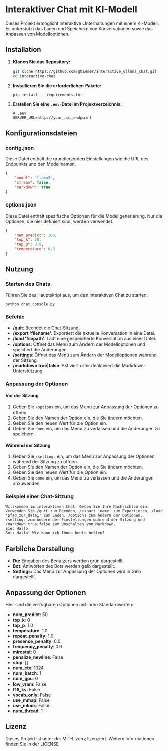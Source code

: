 # Interaktiver Chat mit KI-Modell

Dieses Projekt ermöglicht interaktive Unterhaltungen mit einem KI-Modell. Es unterstützt das Laden und Speichern von Konversationen sowie das Anpassen von Modelloptionen.

## Installation

1. **Klonen Sie das Repository:**
   ```sh
   git clone https://github.com/ghiemer/interactive_ollama_chat.git
   cd interactive-chat
   ```

2. **Installieren Sie die erforderlichen Pakete:**
   ```sh
   pip install -r requirements.txt
   ```

3. **Erstellen Sie eine `.env`-Datei im Projektverzeichnis:**
   ```plaintext
   # .env
   SERVER_URL=http://your_api_endpoint
   ```

## Konfigurationsdateien

### config.json

Diese Datei enthält die grundlegenden Einstellungen wie die URL des Endpunkts und den Modellnamen.

```json
{
    "model": "llama3",
    "stream": false,
    "markdown": true
}
```

### options.json

Diese Datei enthält spezifische Optionen für die Modellgenerierung. Nur die Optionen, die hier definiert sind, werden verwendet.

```json
{
    "num_predict": 100,
    "top_k": 20,
    "top_p": 0.9,
    "temperature": 0.8
}
```

## Nutzung

### Starten des Chats

Führen Sie das Hauptskript aus, um den interaktiven Chat zu starten:

```sh
python chat_console.py
```

### Befehle

- **/quit**: Beendet die Chat-Sitzung.
- **/export 'filename'**: Exportiert die aktuelle Konversation in eine Datei.
- **/load 'filepath'**: Lädt eine gespeicherte Konversation aus einer Datei.
- **/options**: Öffnet das Menü zum Ändern der Modelloptionen und speichert die Änderungen.
- **/settings**: Öffnet das Menü zum Ändern der Modelloptionen während der Sitzung.
- **/markdown true|false**: Aktiviert oder deaktiviert die Markdown-Unterstützung.

### Anpassung der Optionen

#### Vor der Sitzung

1. Geben Sie `/options` ein, um das Menü zur Anpassung der Optionen zu öffnen.
2. Geben Sie den Namen der Option ein, die Sie ändern möchten.
3. Geben Sie den neuen Wert für die Option ein.
4. Geben Sie `done` ein, um das Menü zu verlassen und die Änderungen zu speichern.

#### Während der Sitzung

1. Geben Sie `/settings` ein, um das Menü zur Anpassung der Optionen während der Sitzung zu öffnen.
2. Geben Sie den Namen der Option ein, die Sie ändern möchten.
3. Geben Sie den neuen Wert für die Option ein.
4. Geben Sie `done` ein, um das Menü zu verlassen und die Änderungen anzuwenden.

### Beispiel einer Chat-Sitzung

```
Willkommen im interaktiven Chat. Geben Sie Ihre Nachrichten ein.
Verwenden Sie /quit zum Beenden, /export 'name' zum Exportieren, /load 'pfad_zur_datei' zum Laden, /options zum Ändern der Optionen, /settings zum Ändern der Einstellungen während der Sitzung und /markdown true|false zum Umschalten von Markdown.
Sie: Hallo
Bot: Hallo! Wie kann ich Ihnen heute helfen?
```

## Farbliche Darstellung

- **Du:** Eingaben des Benutzers werden grün dargestellt.
- **Bot:** Antworten des Bots werden gelb dargestellt.
- **Settings:** Das Menü zur Anpassung der Optionen wird in Gelb dargestellt.

## Anpassung der Optionen

Hier sind die verfügbaren Optionen mit ihren Standardwerten:

- **num_predict**: 50
- **top_k**: 0
- **top_p**: 1.0
- **temperature**: 1.0
- **repeat_penalty**: 1.0
- **presence_penalty**: 0.0
- **frequency_penalty**: 0.0
- **mirostat**: 0
- **penalize_newline**: False
- **stop**: []
- **num_ctx**: 1024
- **num_batch**: 1
- **num_gpu**: 0
- **low_vram**: False
- **f16_kv**: False
- **vocab_only**: False
- **use_mmap**: False
- **use_mlock**: False
- **num_thread**: 1

## Lizenz

Dieses Projekt ist unter der MIT-Lizenz lizenziert. Weitere Informationen finden Sie in der LICENSE